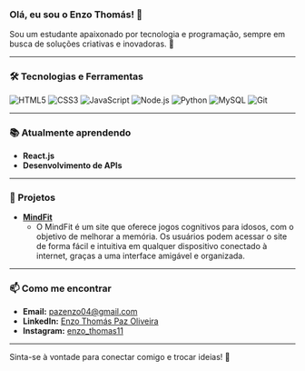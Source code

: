 ### Olá, eu sou o Enzo Thomás! 👋

Sou um estudante apaixonado por tecnologia e programação, sempre em busca de soluções criativas e inovadoras. 🚀

---

### 🛠 Tecnologias e Ferramentas

![HTML5](https://img.shields.io/badge/HTML5-E34F26?style=for-the-badge&logo=html5&logoColor=white)
![CSS3](https://img.shields.io/badge/CSS3-1572B6?style=for-the-badge&logo=css3&logoColor=white)
![JavaScript](https://img.shields.io/badge/JavaScript-F7DF1E?style=for-the-badge&logo=javascript&logoColor=black)
![Node.js](https://img.shields.io/badge/Node.js-339933?style=for-the-badge&logo=nodedotjs&logoColor=white)
![Python](https://img.shields.io/badge/Python-3776AB?style=for-the-badge&logo=python&logoColor=white)
![MySQL](https://img.shields.io/badge/MySQL-4479A1?style=for-the-badge&logo=mysql&logoColor=white)
![Git](https://img.shields.io/badge/Git-F05032?style=for-the-badge&logo=git&logoColor=white)


---

### 📚 Atualmente aprendendo

- **React.js**
- **Desenvolvimento de APIs**

---

### 🌟 Projetos

- **[MindFit](https://github.com/enzooliveiira11/Mindfit__PP)**
  - O MindFit é um site que oferece jogos cognitivos para idosos, com o objetivo de melhorar a memória. Os usuários podem acessar o site de forma fácil e intuitiva em qualquer dispositivo conectado à internet, graças a uma interface amigável e organizada.


---


### 📫 Como me encontrar

- **Email:** [pazenzo04@gmail.com](mailto:pazenzo04@gmail.com)
- **LinkedIn:** [Enzo Thomás Paz Oliveira](https://www.linkedin.com/in/enzo-thom%C3%A1s-paz-oliveira-261666239/)
- **Instagram:** [enzo_thomas11](https://www.instagram.com/enzo_thomas11/)

---


Sinta-se à vontade para conectar comigo e trocar ideias! 💬
